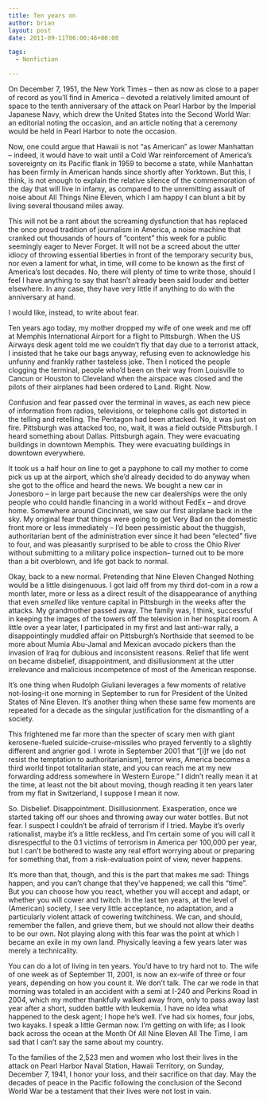 ```yaml
---
title: Ten years on
author: brian
layout: post
date: 2011-09-11T06:00:46+00:00

tags:
  - Nonfiction

---
```

On December 7, 1951, the New York Times &#8211; then as now as close to a paper of record as you&#8217;ll find in America &#8211; devoted a relatively limited amount of space to the tenth anniversary of the attack on Pearl Harbor by the Imperial Japanese Navy, which drew the United States into the Second World War: an editorial noting the occasion, and an article noting that a ceremony would be held in Pearl Harbor to note the occasion.

<!--more-->Now, one could argue that Hawaii is not &#8220;as American&#8221; as lower Manhattan &#8211; indeed, it would have to wait until a Cold War reinforcement of America&#8217;s sovereignty on its Pacific flank in 1959 to become a state, while Manhattan has been firmly in American hands since shortly after Yorktown. But this, I think, is not enough to explain the relative silence of the commemoration of the day that will live in infamy, as compared to the unremitting assault of noise about All Things Nine Eleven, which I am happy I can blunt a bit by living several thousand miles away.

This will not be a rant about the screaming dysfunction that has replaced the once proud tradition of journalism in America, a noise machine that cranked out thousands of hours of &#8220;content&#8221; this week for a public seemingly eager to Never Forget. It will not be a screed about the utter idiocy of throwing essential liberties in front of the temporary security bus, nor even a lament for what, in time, will come to be known as the first of America&#8217;s lost decades. No, there will plenty of time to write those, should I feel I have anything to say that hasn&#8217;t already been said louder and better elsewhere. In any case, they have very little if anything to do with the anniversary at hand.

I would like, instead, to write about fear.

Ten years ago today, my mother dropped my wife of one week and me off at Memphis International Airport for a flight to Pittsburgh. When the US Airways desk agent told me we couldn&#8217;t fly that day due to a terrorist attack, I insisted that he take our bags anyway, refusing even to acknowledge his unfunny and frankly rather tasteless joke. Then I noticed the people clogging the terminal, people who&#8217;d been on their way from Louisville to Cancun or Houston to Cleveland when the airspace was closed and the pilots of their airplanes had been ordered to Land. Right. Now.

Confusion and fear passed over the terminal in waves, as each new piece of information from radios, televisions, or telephone calls got distorted in the telling and retelling. The Pentagon had been attacked. No, it was just on fire. Pittsburgh was attacked too, no, wait, it was a field outside Pittsburgh. I heard something about Dallas. Pittsburgh again. They were evacuating buildings in downtown Memphis. They were evacuating buildings in downtown everywhere.

It took us a half hour on line to get a payphone to call my mother to come pick us up at the airport, which she&#8217;d already decided to do anyway when she got to the office and heard the news. We bought a new car in Jonesboro – in large part because the new car dealerships were the only people who could handle financing in a world without FedEx – and drove home. Somewhere around Cincinnati, we saw our first airplane back in the sky. My original fear that things were going to get Very Bad on the domestic front more or less immediately – I&#8217;d been pessimistic about the thuggish, authoritarian bent of the administration ever since it had been &#8220;elected&#8221; five to four, and was pleasantly surprised to be able to cross the Ohio River without submitting to a military police inspection– turned out to be more than a bit overblown, and life got back to normal.

Okay, back to a new normal. Pretending that Nine Eleven Changed Nothing would be a little disingenuous. I got laid off from my third dot-com in a row a month later, more or less as a direct result of the disappearance of anything that even _smelled_ like venture capital in Pittsburgh in the weeks after the attacks. My grandmother passed away. The family was, I think, successful in keeping the images of the towers off the television in her hospital room. A little over a year later, I participated in my first and last anti-war rally, a disappointingly muddled affair on Pittsburgh&#8217;s Northside that seemed to be more about Mumia Abu-Jamal and Mexican avocado pickers than the invasion of Iraq for dubious and inconsistent reasons. Relief that life went on became disbelief, disappointment, and disillusionment at the utter irrelevance and malicious incompetence of most of the American response.

It&#8217;s one thing when Rudolph Giuliani leverages a few moments of relative not-losing-it one morning in September to run for President of the United States of Nine Eleven. It&#8217;s another thing when these same few moments are repeated for a decade as the singular justification for the dismantling of a society.

This frightened me far more than the specter of scary men with giant kerosene-fueled suicide-cruise-missiles who prayed fervently to a slightly different and angrier god. I wrote in September 2001 that &#8220;[i]f we [do not resist the temptation to authoritarianism], terror wins, America becomes a third world tinpot totalitarian state, and you can reach me at my new forwarding address somewhere in Western Europe.&#8221; I didn&#8217;t really mean it at the time, at least not the bit about moving, though reading it ten years later from my flat in Switzerland, I suppose I mean it now.

So. Disbelief. Disappointment. Disillusionment. Exasperation, once we started taking off our shoes and throwing away our water bottles. But not fear. I suspect I couldn&#8217;t be afraid of terrorism if I tried. Maybe it&#8217;s overly rationalist, maybe it&#8217;s a little reckless, and I&#8217;m certain some of you will call it disrespectful to the 0.1 victims of terrorism in America per 100,000 per year, but I can&#8217;t be bothered to waste any real effort worrying about or preparing for something that, from a risk-evaluation point of view, never happens.

It&#8217;s more than that, though, and this is the part that makes me sad: Things happen, and you can&#8217;t change that they&#8217;ve happened; we call this &#8220;time&#8221;. But you can choose how you react, whether you will accept and adapt, or whether you will cower and twitch. In the last ten years, at the level of (American) society, I see very little acceptance, no adaptation, and a particularly violent attack of cowering twitchiness. We can, and should, remember the fallen, and grieve them, but we should not allow their deaths to be our own. Not playing along with this fear was the point at which I became an exile in my own land. Physically leaving a few years later was merely a technicality.

You can do a lot of living in ten years. You&#8217;d have to try hard not to. The wife of one week as of September 11, 2001, is now an ex-wife of three or four years, depending on how you count it. We don&#8217;t talk. The car we rode in that morning was totaled in an accident with a semi at I-240 and Perkins Road in 2004, which my mother thankfully walked away from, only to pass away last year after a short, sudden battle with leukemia. I have no idea what happened to the desk agent; I hope he&#8217;s well. I&#8217;ve had six homes, four jobs, two kayaks. I speak a little German now. I&#8217;m getting on with life; as I look back across the ocean at the Month Of All Nine Eleven All The Time, I am sad that I can&#8217;t say the same about my country.

To the families of the 2,523 men and women who lost their lives in the attack on Pearl Harbor Naval Station, Hawaii Territory, on Sunday, December 7, 1941, I honor your loss, and their sacrifice on that day. May the decades of peace in the Pacific following the conclusion of the Second World War be a testament that their lives were not lost in vain.